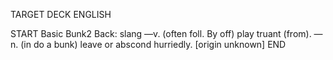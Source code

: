TARGET DECK
ENGLISH

START
Basic
Bunk2
Back: slang —v. (often foll. By off) play truant (from). —n. (in do a bunk) leave or abscond hurriedly. [origin unknown]
END
